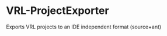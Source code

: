 VRL-ProjectExporter
===================

Exports VRL projects to an IDE independent format (source+ant)
